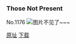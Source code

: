 ### Those Not Present
No.1176
![图片不见了~~~](https://imgs.xkcd.com/comics/those_not_present.png)

[原址](https://xkcd.com//1176) [下载](https://imgs.xkcd.com/comics/those_not_present.png)

